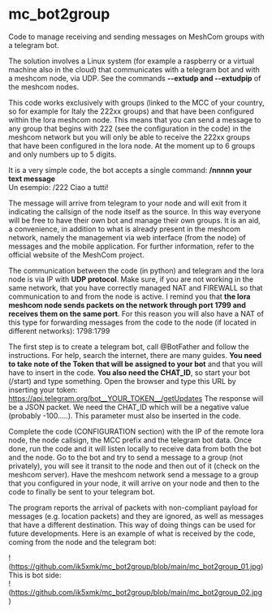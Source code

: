 # mc_bot2group
Code to manage receiving and sending messages on MeshCom groups with a telegram bot.<br>

The solution involves a Linux system (for example a raspberry or a virtual machine also in the cloud) that communicates with a telegram bot and with a meshcom node, via UDP. See the commands **--extudp and --extudpip** of the meshcom nodes.<br>

This code works exclusively with groups (linked to the MCC of your country, so for example for Italy the 222xx groups) and that have been configured within the lora meshcom node. This means that you can send a message to any group that begins with 222 (see the configuration in the code) in the meshcom network but you will only be able to receive the 222xx groups that have been configured in the lora node. At the moment up to 6 groups and only numbers up to 5 digits.<br>

It is a very simple code, the bot accepts a single command: **/nnnnn your text message**<br>Un esempio: /222 Ciao a tutti!

The message will arrive from telegram to your node and will exit from it indicating the callsign of the node itself as the source. In this way everyone will be free to have their own bot and manage their own groups. It is an aid, a convenience, in addition to what is already present in the meshcom network, namely the management via web interface (from the node) of messages and the mobile application. For further information, refer to the official website of the MeshCom project.<br>

The communication between the code (in python) and telegram and the lora node is via IP with **UDP protocol**. Make sure, if you are not working in the same network, that you have correctly managed NAT and FIREWALL so that communication to and from the node is active. I remind you that **the lora meshcom node sends packets on the network through port 1799 and receives them on the same port**. For this reason you will also have a NAT of this type for forwarding messages from the code to the node (if located in different networks): 1798:1799<br>

The first step is to create a telegram bot, call @BotFather and follow the instructions. For help, search the internet, there are many guides. **You need to take note of the Token that will be assigned to your bot** and that you will have to insert in the code. **You also need the CHAT_ID**, so start your bot (/start) and type something. Open the browser and type this URL by inserting your token: https://api.telegram.org/bot__YOUR_TOKEN__/getUpdates The response will be a JSON packet. We need the CHAT_ID which will be a negative value (probably -100.....). This parameter must also be inserted in the code.<br>

Complete the code (CONFIGURATION section) with the IP of the remote lora node, the node callsign, the MCC prefix and the telegram bot data. Once done, run the code and it will listen locally to receive data from both the bot and the node. Go to the bot and try to send a message to a group (not privately), you will see it transit to the node and then out of it (check on the meshcom server). Have the meshcom network send a message to a group that you configured in your node, it will arrive on your node and then to the code to finally be sent to your telegram bot.<br>

The program reports the arrival of packets with non-compliant payload for messages (e.g. location packets) and they are ignored, as well as messages that have a different destination. This way of doing things can be used for future developments. Here is an example of what is received by the code, coming from the node and the telegram bot:<br>

!(https://github.com/ik5xmk/mc_bot2group/blob/main/mc_bot2group_01.jpg)
<br>
This is bot side:
<br>
!(https://github.com/ik5xmk/mc_bot2group/blob/main/mc_bot2group_02.jpg)


